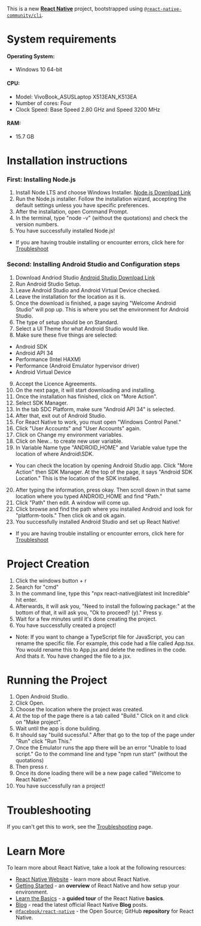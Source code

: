 This is a new [**React Native**](https://reactnative.dev) project, bootstrapped using [`@react-native-community/cli`](https://github.com/react-native-community/cli).

# System requirements
           
#### Operating System: 
- Windows 10 64-bit
  
#### CPU: 
- Model: VivoBook_ASUSLaptop X513EAN_K513EA
- Number of cores: Four
- Clock Speed: Base Speed 2.80 GHz and Speed 3200 MHz

#### RAM:
- 15.7 GB

# Installation instructions

### First: Installing Node.js

1. Install Node LTS and choose Windows Installer. [Node.js Download Link](https://nodejs.org/en/download/ "Node.js download link website")
2. Run the Node.js installer. Follow the installation wizard, accepting the default settings unless you have specific preferences.
3. After the installation, open Command Prompt.
4. In the terminal, type "node -v" (without the quotations) and check the version numbers.
5. You have successfully installed Node.js!
- If you are having trouble installing or encounter errors, click here for [Troubleshoot](#Troubleshooting "Goto Troubleshoot")


### Second: Installing Android Studio and Configuration steps

1. Download Andriod Studio [Android Studio Download Link](https://developer.android.com/studio "Android Studio download link website")
2. Run Android Studio Setup.
3. Leave Android Studio and Android Virtual Device checked. 
4. Leave the installation for the location as it is.
5. Once the download is finished, a page saying "Welcome Android Studio" will pop up. This is where you set the environment for Android Studio.
6. The type of setup should be on Standard.
7. Select a UI Theme for what Android Studio would like.
8. Make sure these five things are selected:
- Android SDK
- Android API 34
- Performance (Intel HAXM)
- Performance (Android Emulator hypervisor driver)
- Android Virtual Device
9. Accept the Licence Agreements.
10. On the next page, it will start downloading and installing.
11. Once the installation has finished, click on "More Action".
12. Select SDK Manager.
13. In the tab SDC Platform, make sure "Android API 34" is selected.
14. After that, exit out of Android Studio.
15. For React Native to work, you must open "Windows Control Panel."
16. Click "User Accounts" and "User Accounts" again.
17. Click on Change my environment variables.
18. Click on New... to create new user variable.
19. In Variable Name type "ANDROID_HOME" and Variable value type the location of where Android\SDK.
- You can check the location by opening Android Studio app. Click "More Action" then SDK Manager. At the top of the page, it says "Android SDK Location." This is the location of the SDK installed.
20. After typing the information, press okay. Then scroll down in that same location where you typed ANDROID_HOME and find "Path."
21. Click "Path" then edit. A window will come up.
22. Click browse and find the path where you installed Android and look for "platform-tools." Then click ok and ok again.
23. You successfully installed Android Studio and set up React Native!
  
- If you are having trouble installing or encounter errors, click here for [Troubleshoot](#Troubleshooting "Goto Troubleshoot")

# Project Creation
1. Click the windows button + r
2. Search for "cmd"
3. In the command line, type this "npx react-native@latest init Incredible" hit enter.
4. Afterwards, it will ask you, "Need to install the following package:" at the bottom of that, it will ask you, "Ok to proceed? (y)." Press y.
5. Wait for a few minutes until it's done creating the project.
6. You have successfully created a project!
- Note: If you want to change a TypeScript file for JavaScript, you can rename the specific file. For example, this code had a file called App.tsx. You would rename this to App.jsx and delete the redlines in the code. And thats it. You have changed the file to a jsx.  
   
# Running the Project
1. Open Android Studio.
2. Click Open.
3. Choose the location where the project was created.
4. At the top of the page there is a tab called "Build." Click on it and click on "Make project".
5. Wait until the app is done building.
6. It should say "build sucessful." After that go to the top of the page under "Run" click "Run This."
7. Once the Emulator runs the app there will be an error "Unable to load script." Go to the command line and type "npm run start" (without the quotations)
8. Then press r.
9. Once its done loading there will be a new page called "Welcome to React Native."
10. You have successfully ran a project!


# Troubleshooting

If you can't get this to work, see the [Troubleshooting](https://reactnative.dev/docs/troubleshooting) page.

# Learn More

To learn more about React Native, take a look at the following resources:

- [React Native Website](https://reactnative.dev) - learn more about React Native.
- [Getting Started](https://reactnative.dev/docs/environment-setup) - an **overview** of React Native and how setup your environment.
- [Learn the Basics](https://reactnative.dev/docs/getting-started) - a **guided tour** of the React Native **basics**.
- [Blog](https://reactnative.dev/blog) - read the latest official React Native **Blog** posts.
- [`@facebook/react-native`](https://github.com/facebook/react-native) - the Open Source; GitHub **repository** for React Native.
